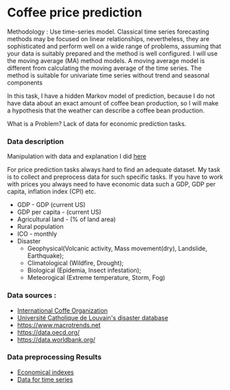 # Сoffee price prediction

Methodology :
Use time-series model.
Classical time series forecasting methods may be focused on linear relationships, nevertheless, they are sophisticated and perform well on a wide range of problems, assuming that your data is suitably prepared and the method is well configured.
I will use the moving average (MA) method models. A moving average model is different from calculating the moving average of the time series.
The method is suitable for univariate time series without trend and seasonal components

In this task, I have a hidden Markov model of prediction, because I do not have data about an exact amount of coffee bean production, so I will make a  hypothesis that the weather can describe a coffee bean production.


What is a Problem? Lack of data for economic prediction tasks.

### Data description

Manipulation with data and explanation I did [here](https://github.com/irynakostyshyn/coffee-price-prediction/blob/master/merge_datasets.ipynb)

For price prediction tasks always hard to find an adequate dataset. My task is to collect and preprocess data for such specific tasks.
If you have to work with prices you always need to have economic data such a GDP, GDP per capita, inflation index (CPI) etc.

* GDP - GDP (current US)
* GDP per capita - (current US)
* Agricultural land - (% of land area)
* Rural population
* ICO - monthly
* Disaster
  - Geophysical(Volcanic activity, Mass movement(dry), Landslide, Earthquake); 
  - Climatological (Wildfire, Drought);
  - Biological (Epidemia, Insect infestation); 
  - Meteorogical (Extreme temperature, Storm, Fog)
  
  
### Data sources :
* [International Coffe Organization](www.ico.org)
* [Université Catholique de Louvain's disaster database](www.emdat.be)
* https://www.macrotrends.net
* https://data.oecd.org/
* https://data.worldbank.org/


### Data preprocessing Results 
* [Economical indexes](https://github.com/irynakostyshyn/coffee-price-prediction/blob/master/data/data/clean_data.csv)
* [Data for time series](https://github.com/irynakostyshyn/coffee-price-prediction/blob/master/data/data/data_for_renges.csv)
